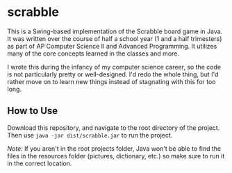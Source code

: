 scrabble
========

This is a Swing-based implementation of the Scrabble board game in Java. It was
written over the course of half a school year (1 and a half trimesters) as part
of AP Computer Science II and Advanced Programming. It utilizes many of
the core concepts learned in the classes and more. 

I wrote this during the infancy of my computer science career, so the code is not
particularly pretty or well-designed. I'd redo the whole thing, but I'd rather
move on to learn new things instead of stagnating with this for too long.


## How to Use
Download this repository, and navigate to the root directory of the project.
Then use `java -jar dist/scrabble.jar` to run the project.

*Note:* If you aren't in the root projects folder, Java won't be able to find
the files in the resources folder (pictures, dictionary, etc.) so make sure
to run it in the correct location.
